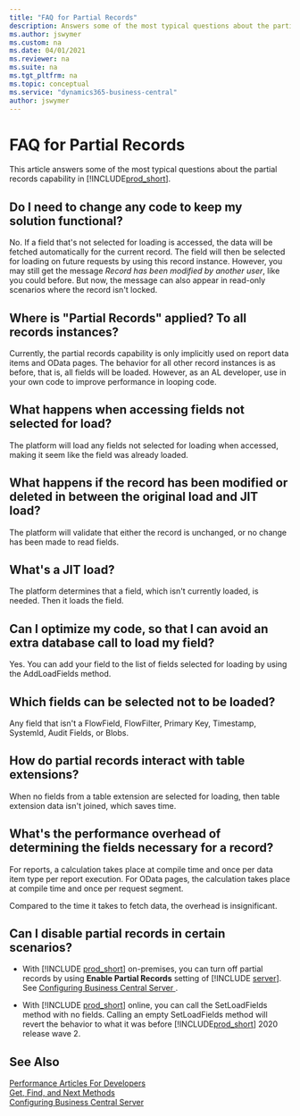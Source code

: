 ```yaml
---
title: "FAQ for Partial Records"
description: Answers some of the most typical questions about the partial records capability in Business Central
ms.author: jswymer
ms.custom: na
ms.date: 04/01/2021
ms.reviewer: na
ms.suite: na
ms.tgt_pltfrm: na
ms.topic: conceptual
ms.service: "dynamics365-business-central"
author: jswymer
---
```

# FAQ for Partial Records

This article answers some of the most typical questions about the partial records capability in [!INCLUDE[prod_short](../developer/includes/prod_short.md)].

## Do I need to change any code to keep my solution functional? 

No. If a field that's not selected for loading is accessed, the data will be fetched automatically for the current record. The field will then be selected for loading on future requests by using this record instance. However, you may still get the message *Record has been modified by another user*, like you could before. But now, the message can also appear in read-only scenarios where the record isn't locked.

## Where is "Partial Records" applied? To all records instances?

Currently, the partial records capability is only implicitly used on report data items and OData pages. The behavior for all other record instances is as before, that is, all fields will be loaded. However, as an AL developer, use in your own code to improve performance in looping code.

## What happens when accessing fields not selected for load?

The platform will load any fields not selected for loading when accessed, making it seem like the field was already loaded. 

## What happens if the record has been modified or deleted in between the original load and JIT load?

The platform will validate that either the record is unchanged, or no change has been made to read fields.

## What's a JIT load? 

The platform determines that a field, which isn't currently loaded, is needed. Then it loads the field.

## Can I optimize my code, so that I can avoid an extra database call to load my field?

Yes. You can add your field to the list of fields selected for loading by using the AddLoadFields method.

## Which fields can be selected not to be loaded?

Any field that isn't a FlowField, FlowFilter, Primary Key, Timestamp, SystemId, Audit Fields, or Blobs.

## How do partial records interact with table extensions?

When no fields from a table extension are selected for loading, then table extension data isn't joined, which saves time.  

## What's the performance overhead of determining the fields necessary for a record? 

For reports, a calculation takes place at compile time and once per data item type per report execution. For OData pages, the calculation takes place at compile time and once per request segment.

Compared to the time it takes to fetch data, the overhead is insignificant.

## Can I disable partial records in certain scenarios?

- With [!INCLUDE [prod_short](includes/prod_short.md)] on-premises, you can turn off partial records by using **Enable Partial Records** setting of [!INCLUDE [server](includes/server.md)]. See [Configuring Business Central Server ](../administration/configure-server-instance.md#partialrecords).

- With [!INCLUDE [prod_short](includes/prod_short.md)] online, you can call the SetLoadFields method with no fields. Calling an empty SetLoadFields method will revert the behavior to what it was before [!INCLUDE[prod_short](../developer/includes/prod_short.md)] 2020 release wave 2.

## See Also

[Performance Articles For Developers](../performance/performance-developer.md)  
[Get, Find, and Next Methods](devenv-get-find-and-next-methods.md)  
[Configuring Business Central Server](../administration/configure-server-instance.md)  